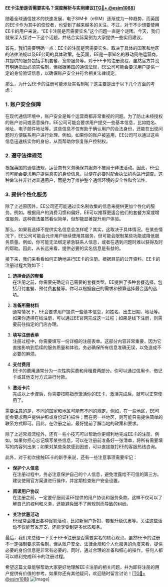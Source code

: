 **EE卡注册是否需要实名？深度解析与实用建议[[TG💪+ @esim1088](https://t.me/s/esim1088)]**

随着全球通信技术的快速发展，电子SIM卡（eSIM）逐渐成为一种趋势，而英国的EE卡作为其中的佼佼者，也受到了越来越多的关注。不过，对于不少想要使用EE卡的用户来说，“EE卡注册是否需要实名”这个问题一直是个谜团。今天，我们就来深入探讨一下这个话题，并结合实际案例为大家提供一些实用建议。

首先，我们需要明确一点：EE卡的注册是否需要实名，取决于具体的国家和地区的法律法规以及EE公司的具体政策。在英国，EE是一家知名的移动网络运营商，其提供的服务包括手机套餐、宽带服务等。对于EE卡的注册流程，虽然官方并没有明确指出必须实名制，但根据英国的通信法规，EE公司可能会要求用户提供一定的身份验证信息，以确保账户安全并符合相关法律规定。

那么，为什么EE卡的注册可能涉及实名制呢？这主要是出于以下几个方面的考虑：

### **1. 账户安全保障**
在现代通信环境中，账户安全是每个运营商都非常重视的问题。为了防止未经授权的账户访问或恶意操作，EE公司可能会要求用户提交一些基本信息，比如姓名、地址、电子邮件地址等。这些信息不仅有助于确认用户的合法身份，还能在出现问题时方便联系用户进行处理。例如，如果你的账户被盗用，EE公司可以通过这些信息迅速核实你的身份，从而帮助你恢复账户控制权。

### **2. 遵守法律规范**
根据英国的通信法规，运营商有义务确保其服务不被用于非法活动。因此，EE公司可能会要求用户提供真实的身份信息，以便在必要时配合执法机构进行调查。这种做法并非针对普通用户，而是为了维护整个通信环境的安全性和合法性。

### **3. 提供个性化服务**
除了上述原因外，EE公司还可能通过实名制收集的信息来提供更加个性化的服务。例如，根据用户的消费习惯和偏好，EE可以推荐更适合他们的套餐方案或增值服务。这种做法虽然看似简单，但却能显著提升用户体验。

那么，如果我选择不提供实名信息会怎样呢？其实，这取决于具体情况。在某些情况下，EE公司可能会允许用户继续使用其服务，但可能会限制某些功能或降低服务质量。例如，你可能无法绑定紧急联系人信息，或者在遇到问题时难以获得及时的帮助。因此，从长远来看，提供必要的实名信息是有益的。

接下来，我们来看看如何正确地进行EE卡的注册。根据目前的公开资料，EE卡的注册过程大致如下：

1. **选择合适的套餐**  
   在注册之前，你需要先确定自己需要的套餐类型。EE提供了多种套餐选择，包括月付套餐、预付费套餐等。你可以根据自己的需求和预算选择最合适的选项。

2. **准备所需材料**  
   通常情况下，EE会要求用户提供一些基本信息，如姓名、出生日期、地址等。如果你选择在线注册，可以通过EE官网完成这一过程；如果是线下注册，则需要前往指定的门店办理。

3. **填写注册表单**  
   注册过程中，你需要填写一份详细的注册表单。这部分内容非常重要，因为它直接影响到后续的服务质量和体验。务必确保所有信息准确无误，以免造成不必要的麻烦。

4. **支付费用**  
   EE卡的费用通常分为一次性购买费和月租费两部分。你可以通过信用卡、借记卡或其他支付方式进行付款。

5. **激活卡片**  
   完成以上步骤后，你需要按照指示激活你的EE卡。激活完成后，就可以正常使用了。

需要注意的是，不同的国家和地区可能有不同的规定。例如，在一些地区，EE可能会要求用户提供护照或身份证扫描件；而在另一些地区，则可能只需提供简单的联系方式即可。因此，在注册之前，最好提前了解当地的政策和要求。

除了上述常规流程外，还有一些小技巧可以帮助你更顺利地完成EE卡的注册。例如，如果你担心忘记填写某些信息，可以在注册前准备好一张清单，将所有需要填写的内容列出来；如果对某些条款感到困惑，可以直接拨打EE的客服热线咨询。

此外，对于初次接触EE卡的新手来说，还有一些注意事项需要牢记：

- **保护个人信息**  
  在注册过程中，务必注意保护自己的个人信息，避免泄露给不可信的第三方。建议使用官方渠道进行操作，并定期检查账户安全设置。

- **阅读用户协议**  
  在注册之前，一定要仔细阅读EE提供的用户协议和服务条款。这样不仅可以了解自己的权利和义务，还能避免因不了解规则而导致的纠纷。

- **关注优惠活动**  
  EE经常会推出各种促销活动，比如新用户折扣、套餐升级优惠等。关注这些活动不仅能节省开支，还能享受到更多优质服务。

最后，我们来总结一下关于EE卡注册是否需要实名的核心观点。虽然EE卡的注册不一定强制要求实名制，但从账户安全、法律合规和个人化服务的角度来看，提供必要的身份信息是非常有必要的。同时，通过合理的准备和细心的操作，任何人都可以顺利完成EE卡的注册过程。

希望这篇文章能够帮助大家更好地理解EE卡注册的相关问题，并为即将注册的用户提供有价值的参考。如果你还有其他疑问，欢迎随时留言讨论！[[TG💪+ @esim1088](https://t.me/s/esim1088) ![Image](https://i.postimg.cc/4NQfJmqS/Snipaste-2025-05-13-00-14-12.png)]